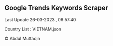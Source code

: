 

## Google Trends Keywords Scraper 
 
Last Update 26-03-2023 , 06:57:40

Country List :
VIETNAM.json



© Abdul Muttaqin 
